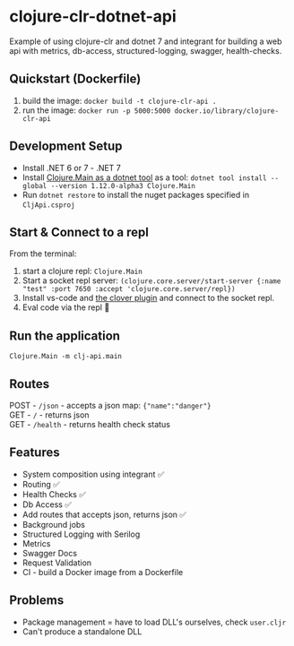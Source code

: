 # clojure-clr-dotnet-api
Example of using clojure-clr and dotnet 7 and integrant for building a web api with metrics, db-access, structured-logging, swagger, health-checks.

## Quickstart (Dockerfile)
1. build the image:  `docker build -t clojure-clr-api .`
2. run the image: `docker run -p 5000:5000 docker.io/library/clojure-clr-api`

## Development Setup
* Install .NET 6 or 7 - .NET 7 
* Install [Clojure.Main as a dotnet tool](https://github.com/clojure/clojure-clr/wiki/Getting-started#installing-clojureclr-as-a-dotnet-tool) as a tool: `dotnet tool install --global --version 1.12.0-alpha3 Clojure.Main`
* Run `dotnet restore` to install the nuget packages specified in `CljApi.csproj`


## Start & Connect to a repl
From the terminal:
1. start a clojure repl:  `Clojure.Main`
3. Start a socket repl server: `(clojure.core.server/start-server {:name "test" :port 7650 :accept 'clojure.core.server/repl})`
4. Install vs-code and [the clover plugin](https://marketplace.visualstudio.com/items?itemName=mauricioszabo.clover) and connect to the socket repl.
5. Eval code via the repl 💠

## Run the application
`Clojure.Main -m clj-api.main`

## Routes
POST - `/json` - accepts a json map: `{"name":"danger"}`  
GET - `/` -     returns json  
GET - `/health` -     returns health check status

## Features
* System composition using integrant :white_check_mark:
* Routing :white_check_mark:
* Health Checks :white_check_mark:
* Db Access :white_check_mark:
* Add routes that accepts json, returns json :white_check_mark:
* Background jobs 
* Structured Logging with Serilog 
* Metrics                         
* Swagger Docs                   
* Request Validation             
* CI - build a Docker image from a Dockerfile


## Problems
- Package management = have to load DLL's ourselves, check `user.cljr`
- Can't produce a standalone DLL 
